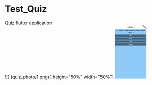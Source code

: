 # Test_Quiz
Quiz  flutter application  
![] (quiz_photo/1.png){:height="50%" width="50%"}
<img src="quiz_photo/1.png" alt="1" width="100" height="170">
